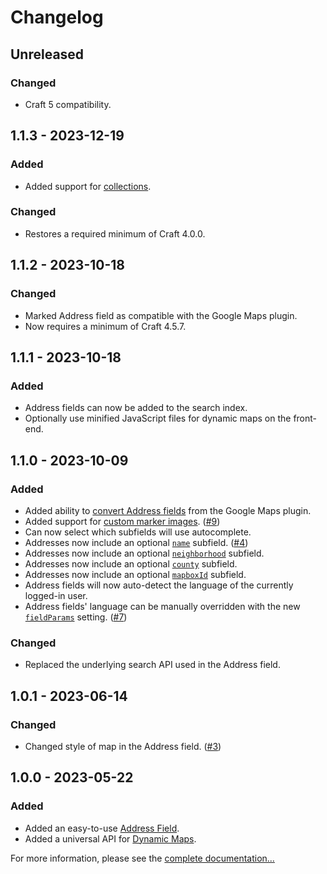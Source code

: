 # Changelog

## Unreleased

### Changed
- Craft 5 compatibility.

## 1.1.3 - 2023-12-19

### Added
- Added support for [collections](https://craftcms.com/docs/4.x/element-queries.html#collect).

### Changed
- Restores a required minimum of Craft 4.0.0.

## 1.1.2 - 2023-10-18

### Changed
- Marked Address field as compatible with the Google Maps plugin.
- Now requires a minimum of Craft 4.5.7.

## 1.1.1 - 2023-10-18

### Added
- Address fields can now be added to the search index.
- Optionally use minified JavaScript files for dynamic maps on the front-end.

## 1.1.0 - 2023-10-09

### Added
- Added ability to [convert Address fields](https://plugins.doublesecretagency.com/mapbox/guides/converting-from-google-maps/) from the Google Maps plugin.
- Added support for [custom marker images](https://plugins.doublesecretagency.com/mapbox/guides/setting-marker-icons/#image-as-marker-icon). ([#9](https://github.com/doublesecretagency/craft-mapbox/issues/9))
- Can now select which subfields will use autocomplete.
- Addresses now include an optional [`name`](https://plugins.doublesecretagency.com/mapbox/models/address-model/#name) subfield. ([#4](https://github.com/doublesecretagency/craft-mapbox/issues/4))
- Addresses now include an optional [`neighborhood`](https://plugins.doublesecretagency.com/mapbox/models/address-model/#neighborhood) subfield.
- Addresses now include an optional [`county`](https://plugins.doublesecretagency.com/mapbox/models/address-model/#county) subfield.
- Addresses now include an optional [`mapboxId`](https://plugins.doublesecretagency.com/mapbox/models/address-model/#mapboxid) subfield.
- Address fields will now auto-detect the language of the currently logged-in user.
- Address fields' language can be manually overridden with the new [`fieldParams`](https://plugins.doublesecretagency.com/mapbox/getting-started/config/#fieldparams) setting. ([#7](https://github.com/doublesecretagency/craft-mapbox/pull/7))

### Changed
- Replaced the underlying search API used in the Address field.

## 1.0.1 - 2023-06-14

### Changed
- Changed style of map in the Address field. ([#3](https://github.com/doublesecretagency/craft-mapbox/issues/3))

## 1.0.0 - 2023-05-22

### Added
- Added an easy-to-use [Address Field](https://plugins.doublesecretagency.com/mapbox/address-field/).
- Added a universal API for [Dynamic Maps](https://plugins.doublesecretagency.com/mapbox/dynamic-maps/).

For more information, please see the [complete documentation...](https://plugins.doublesecretagency.com/mapbox/)
